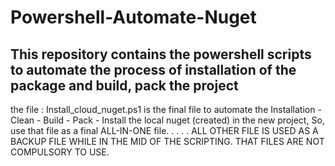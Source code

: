 # Powershell-Automate-Nuget
This repository contains the powershell scripts to automate the process of installation of the package and build, pack the project
--
the file : Install_cloud_nuget.ps1 is the final file to automate the Installation - Clean - Build - Pack - Install the local nuget (created) in the new project, So, use that file as a final ALL-IN-ONE file.
.
.
.
.
ALL OTHER FILE IS USED AS A BACKUP FILE WHILE IN THE MID OF THE SCRIPTING.
THAT FILES ARE NOT COMPULSORY TO USE.

